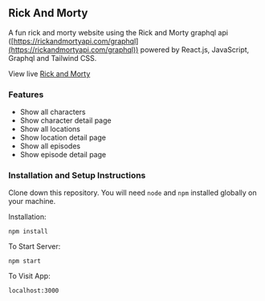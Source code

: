 ## Rick And Morty  
 A fun rick and morty website using the Rick and Morty graphql api ([https://rickandmortyapi.com/graphql](https://rickandmortyapi.com/graphql)) 
 powered by React.js, JavaScript, Graphql and Tailwind CSS.

View live [Rick and Morty](https://rick-and-morty-delta-ecru.vercel.app/)

### Features
- Show all characters
- Show character detail page
- Show all locations
- Show location detail page
- Show all episodes 
- Show episode detail page

### Installation and Setup Instructions

Clone down this repository. You will need `node` and `npm` installed globally on your machine.  

Installation:

`npm install`  

To Start Server:

`npm start`  

To Visit App:

`localhost:3000`  
